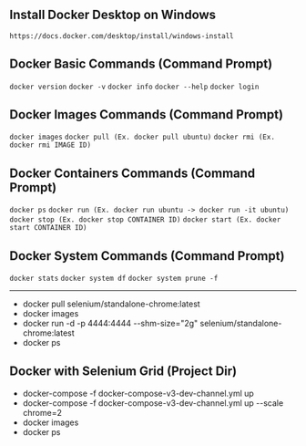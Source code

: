 Install Docker Desktop on Windows
---------------------------------
``
https://docs.docker.com/desktop/install/windows-install
``

Docker Basic Commands (Command Prompt)
--------------------------------------
``
docker version
``
``
docker -v
``
``
docker info
``
``
docker --help
``
``
docker login
``

Docker Images Commands (Command Prompt)
---------------------------------------
``
docker images
``
``
docker pull (Ex. docker pull ubuntu)
``
``
docker rmi (Ex. docker rmi IMAGE ID)
``

Docker Containers Commands (Command Prompt)
-------------------------------------------
``
docker ps
``
``
docker run (Ex. docker run ubuntu -> docker run -it ubuntu)
``
``
docker stop (Ex. docker stop CONTAINER ID)
``
``
docker start (Ex. docker start CONTAINER ID)
``

Docker System Commands (Command Prompt)
---------------------------------------
``
docker stats
``
``
docker system df
``
``
docker system prune -f
``

---------------------------------------
-  docker pull selenium/standalone-chrome:latest
-  docker images
-  docker run -d -p 4444:4444 --shm-size="2g" selenium/standalone-chrome:latest
-  docker ps

Docker with Selenium Grid (Project Dir)
---------------------------------------
- docker-compose -f docker-compose-v3-dev-channel.yml up
- docker-compose -f docker-compose-v3-dev-channel.yml up --scale chrome=2
- docker images
- docker ps
